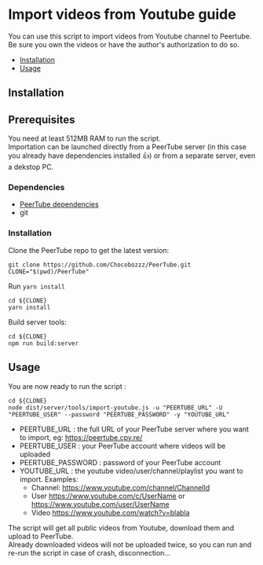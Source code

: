 # Import videos from Youtube guide

You can use this script to import videos from Youtube channel to Peertube.  
Be sure you own the videos or have the author's authorization to do so.

 - [Installation](#installation)
 - [Usage](#usage)

## Installation

## Prerequisites

You need at least 512MB RAM to run the script.  
Importation can be launched directly from a PeerTube server (in this case you already have dependencies installed :+1:) or from a separate server, even a dekstop PC.  

### Dependencies

 * [PeerTube dependencies](dependencies.md)
 * git

### Installation

Clone the PeerTube repo to get the latest version:

```
git clone https://github.com/Chocobozzz/PeerTube.git
CLONE="$(pwd)/PeerTube"
```

Run ``yarn install``
```
cd ${CLONE}
yarn install
```

Build server tools:
```
cd ${CLONE}
npm run build:server
```


## Usage

You are now ready to run the script : 

```
cd ${CLONE}
node dist/server/tools/import-youtube.js -u "PEERTUBE_URL" -U "PEERTUBE_USER" --password "PEERTUBE_PASSWORD" -y "YOUTUBE_URL"
```

 * PEERTUBE_URL : the full URL of your PeerTube server where you want to import, eg: https://peertube.cpy.re/
 * PEERTUBE_USER : your PeerTube account where videos will be uploaded
 * PEERTUBE_PASSWORD : password of your PeerTube account
 * YOUTUBE_URL : the youtube video/user/channel/playlist you want to import. Examples:
   * Channel: https://www.youtube.com/channel/ChannelId
   * User https://www.youtube.com/c/UserName or https://www.youtube.com/user/UserName
   * Video https://www.youtube.com/watch?v=blabla

 The script will get all public videos from Youtube, download them and upload to PeerTube.  
 Already downloaded videos will not be uploaded twice, so you can run and re-run the script in case of crash, disconnection...
